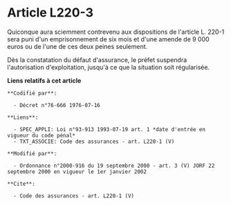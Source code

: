 # Article L220-3

Quiconque aura sciemment contrevenu aux dispositions de l'article L. 220-1 sera puni d'un emprisonnement de six mois et d'une
amende de 9 000 euros ou de l'une de ces deux peines seulement. 

Dès la constatation du défaut d'assurance, le préfet suspendra l'autorisation d'exploitation, jusqu'à ce que la situation
soit régularisée.

**Liens relatifs à cet article**

	**Codifié par**:

	  - Décret n°76-666 1976-07-16

	**Liens**:

	  - SPEC_APPLI: Loi n°93-913 1993-07-19 art. 1 *date d'entrée en vigueur du code pénal*
	  - TXT_ASSOCIE: Code des assurances - art. L220-1 (V)

	**Modifié par**:

	  - Ordonnance n°2000-916 du 19 septembre 2000 - art. 3 (V) JORF 22 septembre 2000 en vigueur le 1er janvier 2002

	**Cite**:

	  - Code des assurances - art. L220-1 (V)
